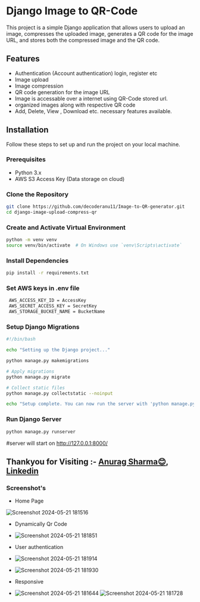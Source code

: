 # Django Image to QR-Code

This project is a simple Django application that allows users to upload an image, compresses the uploaded image, generates a QR code for the image URL, and stores both the compressed image and the QR code.

## Features

- Authentication (Account authentication) login, register etc
- Image upload
- Image compression
- QR code generation for the image URL
- Image is accessable over a internet using QR-Code stored url.
- organized images along with respective QR code
- Add, Delete, View , Download etc. necessary features available.

## Installation

Follow these steps to set up and run the project on your local machine.

### Prerequisites

- Python 3.x
- AWS S3 Access Key (Data storage on cloud)


### Clone the Repository

```bash
git clone https://github.com/decoderanu11/Image-to-QR-generator.git
cd django-image-upload-compress-qr
```

### Create and Activate Virtual Environment

```bash
python -m venv venv
source venv/bin/activate  # On Windows use `venv\Scripts\activate`

```

### Install Dependencies

```bash
pip install -r requirements.txt
```

### Set AWS keys in .env file

```bash
 AWS_ACCESS_KEY_ID = AccessKey
 AWS_SECRET_ACCESS_KEY = SecretKey
 AWS_STORAGE_BUCKET_NAME = BucketName
```

### Setup Django Migrations

```bash
#!/bin/bash

echo "Setting up the Django project..."

python manage.py makemigrations

# Apply migrations
python manage.py migrate

# Collect static files
python manage.py collectstatic --noinput

echo "Setup complete. You can now run the server with 'python manage.py runserver' "
```

### Run Django Server

```bash
python manage.py runserver
```

#server will start on http://127.0.0.1:8000/


## Thankyou for Visiting :- [Anurag Sharma😊](https://github.com/decoderanu11), [Linkedin](https://www.linkedin.com/in/anurag-sharma-698990100/)

### Screenshot's
- Home Page

![Screenshot 2024-05-21 181516](https://github.com/decoderanu11/Image-to-QR-generator/assets/107468645/49b4351a-a40c-4d0f-8705-66f1120a1699)

- Dynamically Qr Code
- ![Screenshot 2024-05-21 181851](https://github.com/decoderanu11/Image-to-QR-generator/assets/107468645/2b032dda-24b3-4983-88ae-3b322acfbc1c)

- User authentication
- ![Screenshot 2024-05-21 181914](https://github.com/decoderanu11/Image-to-QR-generator/assets/107468645/2b5d5ea3-3be5-4757-be36-3b9b4347258c)

- ![Screenshot 2024-05-21 181930](https://github.com/decoderanu11/Image-to-QR-generator/assets/107468645/9f31d20a-a1ca-41b3-b30b-819237098422)

- Responsive
- ![Screenshot 2024-05-21 181644](https://github.com/decoderanu11/Image-to-QR-generator/assets/107468645/97e05e16-342d-4e45-baca-2016e2ab4e32) ![Screenshot 2024-05-21 181728](https://github.com/decoderanu11/Image-to-QR-generator/assets/107468645/4345d4df-1b24-4174-af2f-6b40a55b2747)









